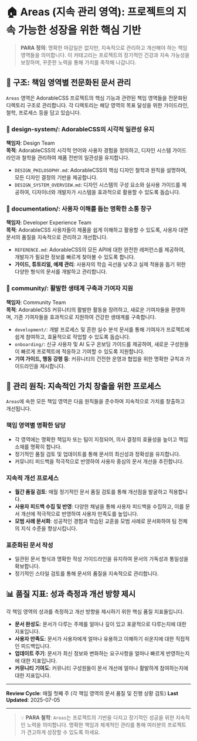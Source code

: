 # 🏠 Areas (지속 관리 영역): 프로젝트의 지속 가능한 성장을 위한 핵심 기반

> **PARA 정의**: 명확한 마감일은 없지만, 지속적으로 관리하고 개선해야 하는 책임 영역들을 의미합니다. 이 카테고리는 프로젝트의 장기적인 건강과 지속 가능성을 보장하며, 꾸준한 노력을 통해 가치를 축적해 나갑니다.

## 📁 구조: 책임 영역별 전문화된 문서 관리

`Areas` 영역은 AdorableCSS 프로젝트의 핵심 기능과 관련된 책임 영역들을 전문화된 디렉토리 구조로 관리합니다. 각 디렉토리는 해당 영역의 목표 달성을 위한 가이드라인, 철학, 프로세스 등을 담고 있습니다.

### 🎨 design-system/: AdorableCSS의 시각적 일관성 유지
**책임자**: Design Team  
**목적**: AdorableCSS의 시각적 언어와 사용자 경험을 정의하고, 디자인 시스템 가이드라인과 철학을 관리하여 제품 전반의 일관성을 유지합니다.
-   `DESIGN_PHILOSOPHY.md`: AdorableCSS의 핵심 디자인 철학과 원칙을 설명하여, 모든 디자인 결정의 기반을 제공합니다.
-   `DESIGN_SYSTEM_OVERVIEW.md`: 디자인 시스템의 구성 요소와 실사용 가이드를 제공하여, 디자이너와 개발자가 시스템을 효과적으로 활용할 수 있도록 돕습니다.

### 📖 documentation/: 사용자 이해를 돕는 명확한 소통 창구
**책임자**: Developer Experience Team  
**목적**: AdorableCSS 사용자들이 제품을 쉽게 이해하고 활용할 수 있도록, 사용자 대면 문서의 품질을 지속적으로 관리하고 개선합니다.
-   `REFERENCE.md`: AdorableCSS의 모든 API에 대한 완전한 레퍼런스를 제공하여, 개발자가 필요한 정보를 빠르게 찾아볼 수 있도록 합니다.
-   **가이드, 튜토리얼, 예제 관리**: 사용자의 학습 곡선을 낮추고 실제 적용을 돕기 위한 다양한 형식의 문서를 개발하고 관리합니다.

### 👥 community/: 활발한 생태계 구축과 기여자 지원
**책임자**: Community Team  
**목적**: AdorableCSS 커뮤니티의 활발한 활동을 장려하고, 새로운 기여자들을 환영하며, 기존 기여자들을 효과적으로 지원하여 건강한 생태계를 구축합니다.
-   `development/`: 개발 프로세스 및 흔한 실수 분석 문서를 통해 기여자가 프로젝트에 쉽게 참여하고, 효율적으로 작업할 수 있도록 돕습니다.
-   `onboarding/`: 신규 사용자 및 AI 도구 온보딩 가이드를 제공하여, 새로운 구성원들이 빠르게 프로젝트에 적응하고 기여할 수 있도록 지원합니다.
-   **기여 가이드, 행동 강령 등**: 커뮤니티의 건전한 운영과 협업을 위한 명확한 규칙과 가이드라인을 제시합니다.

## 🔄 관리 원칙: 지속적인 가치 창출을 위한 프로세스

`Areas`에 속한 모든 책임 영역은 다음 원칙들을 준수하여 지속적으로 가치를 창출하고 개선됩니다.

### 책임 영역별 명확한 담당
-   각 영역에는 명확한 책임자 또는 팀이 지정되어, 의사 결정의 효율성을 높이고 책임 소재를 명확히 합니다.
-   정기적인 품질 검토 및 업데이트를 통해 문서의 최신성과 정확성을 유지합니다.
-   커뮤니티 피드백을 적극적으로 반영하여 사용자 중심의 문서 개선을 추진합니다.

### 지속적 개선 프로세스
-   **월간 품질 검토**: 매월 정기적인 문서 품질 검토를 통해 개선점을 발굴하고 적용합니다.
-   **사용자 피드백 수집 및 반영**: 다양한 채널을 통해 사용자 피드백을 수집하고, 이를 문서 개선에 적극적으로 반영하여 사용자 만족도를 높입니다.
-   **모범 사례 문서화**: 성공적인 경험과 학습된 교훈을 모범 사례로 문서화하여 팀 전체의 지식 수준을 향상시킵니다.

### 표준화된 문서 작성
-   일관된 문서 형식과 명확한 작성 가이드라인을 유지하여 문서의 가독성과 통일성을 확보합니다.
-   정기적인 스타일 검토를 통해 문서의 품질을 지속적으로 관리합니다.

## 📊 품질 지표: 성과 측정과 개선 방향 제시

각 책임 영역의 성과를 측정하고 개선 방향을 제시하기 위한 핵심 품질 지표들입니다.

-   **문서 완성도**: 문서가 다루는 주제를 얼마나 깊이 있고 포괄적으로 다루는지에 대한 지표입니다.
-   **사용자 만족도**: 문서가 사용자에게 얼마나 유용하고 이해하기 쉬운지에 대한 직접적인 피드백입니다.
-   **업데이트 주기**: 문서가 최신 정보와 변화하는 요구사항을 얼마나 빠르게 반영하는지에 대한 지표입니다.
-   **커뮤니티 기여도**: 커뮤니티 구성원들이 문서 개선에 얼마나 활발하게 참여하는지에 대한 지표입니다.

---

**Review Cycle**: 매월 첫째 주 (각 책임 영역의 문서 품질 및 진행 상황 검토)
**Last Updated**: 2025-07-05

---

> 💡 **PARA 철학**: `Areas`는 프로젝트의 기반을 다지고 장기적인 성공을 위한 지속적인 노력을 의미합니다. 명확한 책임과 체계적인 관리를 통해 여러분의 프로젝트가 견고하게 성장할 수 있도록 하세요.